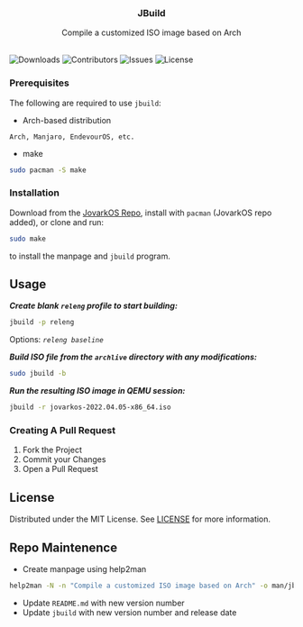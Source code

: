 <br/>
<p align="center">
  <h3 align="center">JBuild</h3>

  <p align="center">
    Compile a customized ISO image based on Arch
    <br/>
    <br/>
  </p>
</p>

![Downloads](https://img.shields.io/github/downloads/jovarkos/jovarkos-jbuild/total) ![Contributors](https://img.shields.io/github/contributors/jovarkos/jovarkos-jbuild?color=dark-green) ![Issues](https://img.shields.io/github/issues/jovarkos/jovarkos-jbuild) ![License](https://img.shields.io/github/license/jovarkos/jovarkos-jbuild) 


### Prerequisites

The following are required to use `jbuild`:

* Arch-based distribution
```
Arch, Manjaro, EndevourOS, etc.
```
* make

```sh
sudo pacman -S make
```

### Installation

Download from the [JovarkOS Repo](https://repo.jovarkos.org/x86_64/), install with `pacman` (JovarkOS repo added), or clone and run: 
```sh
sudo make
```
to install the manpage and `jbuild` program.

## Usage

***Create blank `releng` profile to start building:***
```sh
jbuild -p releng
```
Options: _`releng baseline`_



***Build ISO file from the `archlive` directory with any modifications:***
```sh
sudo jbuild -b
```


***Run the resulting ISO image in QEMU session:***
```sh
jbuild -r jovarkos-2022.04.05-x86_64.iso
```


### Creating A Pull Request

1. Fork the Project
2. Commit your Changes 
4. Open a Pull Request

## License

Distributed under the MIT License. See [LICENSE](https://github.com/jovarkos/jovarkos-jbuild/blob/main/LICENSE) for more information.


## Repo Maintenence

* Create manpage using help2man
```sh
help2man -N -n "Compile a customized ISO image based on Arch" -o man/jbuild.1 jbuild
```
* Update `README.md` with new version number
* Update `jbuild` with new version number and release date
